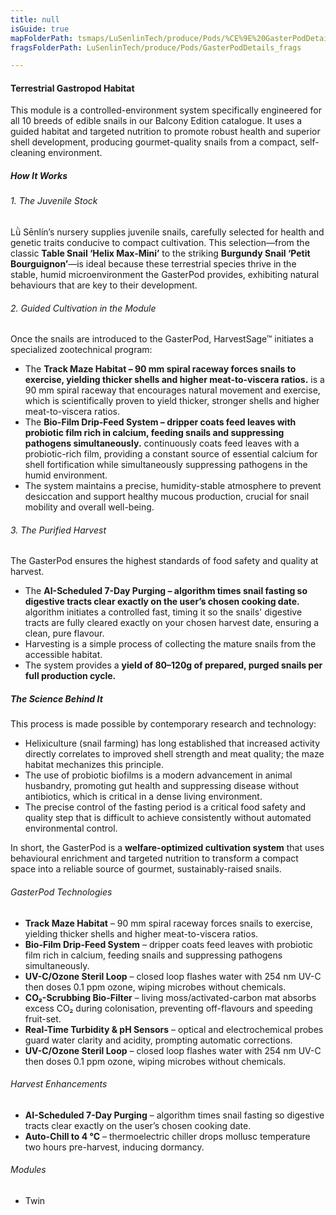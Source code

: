 ```yaml
---
title: null
isGuide: true
mapFolderPath: tsmaps/LuSenlinTech/produce/Pods/%CE%9E%20GasterPodDetails
fragsFolderPath: LuSenlinTech/produce/Pods/GasterPodDetails_frags

---
```



<!-- tsGuideRenderComment {"guide":{"id":"xsm6SB01w","path":"LuSenlinTech/produce/Pods","fragmentFolderPath":"LuSenlinTech/produce/Pods/GasterPodDetails_frags"},"fragment":{"id":"xsm6SB01w","topLevelMapKey":"xrbxcm01Qu","mapKeyChain":"xrbxcm01Qu","guideID":"xsm6SB2LG","guidePath":"c:/GitHub/MuddySpud/MuddySpud.github.io/tsmaps/LuSenlinTech/produce/Pods/GasterPodDetails.tspod","chartKey":"xrbxcm01Qu","isLeaf":true,"options":[]}} -->

#### Terrestrial Gastropod Habitat

This module is a controlled-environment system specifically engineered for all 10 breeds of edible snails in our Balcony Edition catalogue. It uses a guided habitat and targeted nutrition to promote robust health and superior shell development, producing gourmet-quality snails from a compact, self-cleaning environment.

##### How It Works

###### 1. The Juvenile Stock
Lǜ Sēnlín’s nursery supplies juvenile snails, carefully selected for health and genetic traits conducive to compact cultivation. This selection—from the classic **Table Snail ‘Helix Max-Mini’** to the striking **Burgundy Snail ‘Petit Bourguignon’**—is ideal because these terrestrial species thrive in the stable, humid microenvironment the GasterPod provides, exhibiting natural behaviours that are key to their development.

###### 2. Guided Cultivation in the Module
Once the snails are introduced to the GasterPod, HarvestSage™ initiates a specialized zootechnical program:
- The ****Track Maze Habitat** – 90 mm spiral raceway forces snails to exercise, yielding thicker shells and higher meat-to-viscera ratios.** is a 90 mm spiral raceway that encourages natural movement and exercise, which is scientifically proven to yield thicker, stronger shells and higher meat-to-viscera ratios.
- The ****Bio-Film Drip-Feed System** – dripper coats feed leaves with probiotic film rich in calcium, feeding snails and suppressing pathogens simultaneously.** continuously coats feed leaves with a probiotic-rich film, providing a constant source of essential calcium for shell fortification while simultaneously suppressing pathogens in the humid environment.
- The system maintains a precise, humidity-stable atmosphere to prevent desiccation and support healthy mucous production, crucial for snail mobility and overall well-being.

###### 3. The Purified Harvest
The GasterPod ensures the highest standards of food safety and quality at harvest.
- The ****AI-Scheduled 7-Day Purging** – algorithm times snail fasting so digestive tracts clear exactly on the user’s chosen cooking date.** algorithm initiates a controlled fast, timing it so the snails' digestive tracts are fully cleared exactly on your chosen harvest date, ensuring a clean, pure flavour.
- Harvesting is a simple process of collecting the mature snails from the accessible habitat.
- The system provides a **yield of 80–120g of prepared, purged snails per full production cycle.**

##### The Science Behind It

This process is made possible by contemporary research and technology:
- Helixiculture (snail farming) has long established that increased activity directly correlates to improved shell strength and meat quality; the maze habitat mechanizes this principle.
- The use of probiotic biofilms is a modern advancement in animal husbandry, promoting gut health and suppressing disease without antibiotics, which is critical in a dense living environment.
- The precise control of the fasting period is a critical food safety and quality step that is difficult to achieve consistently without automated environmental control.

In short, the GasterPod is a **welfare-optimized cultivation system** that uses behavioural enrichment and targeted nutrition to transform a compact space into a reliable source of gourmet, sustainably-raised snails.

###### GasterPod Technologies  

- **Track Maze Habitat** – 90 mm spiral raceway forces snails to exercise, yielding thicker shells and higher meat-to-viscera ratios.
- **Bio-Film Drip-Feed System** – dripper coats feed leaves with probiotic film rich in calcium, feeding snails and suppressing pathogens simultaneously.
- **UV-C/Ozone Steril Loop** – closed loop flashes water with 254 nm UV-C then doses 0.1 ppm ozone, wiping microbes without chemicals.
- **CO₂-Scrubbing Bio-Filter** – living moss/activated-carbon mat absorbs excess CO₂ during colonisation, preventing off-flavours and speeding fruit-set.
- **Real-Time Turbidity & pH Sensors** – optical and electrochemical probes guard water clarity and acidity, prompting automatic corrections.
- **UV-C/Ozone Steril Loop** – closed loop flashes water with 254 nm UV-C then doses 0.1 ppm ozone, wiping microbes without chemicals.

###### Harvest Enhancements
  
- **AI-Scheduled 7-Day Purging** – algorithm times snail fasting so digestive tracts clear exactly on the user’s chosen cooking date.
- **Auto-Chill to 4 °C** – thermoelectric chiller drops mollusc temperature two hours pre-harvest, inducing dormancy.

###### Modules
- Twin

